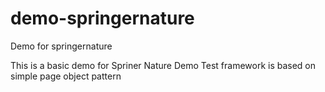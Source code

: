 # demo-springernature
 Demo for springernature

This is a basic demo for Spriner Nature Demo
Test framework is based on simple page object pattern
